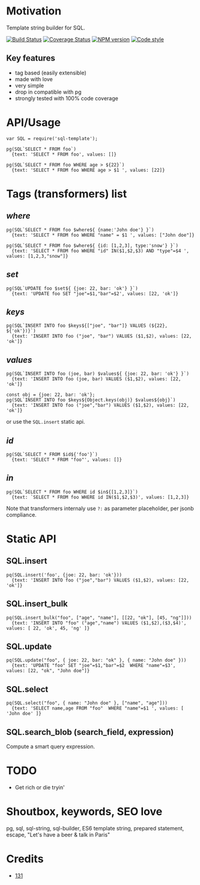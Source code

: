 # Motivation
Template string builder for SQL.


[![Build Status](https://github.com/131/sql-template/actions/workflows/test.yml/badge.svg?branch=master)](https://github.com/131/sql-template/actions/workflows/test.yml)
[![Coverage Status](https://coveralls.io/repos/github/131/sql-template/badge.svg?branch=master)](https://coveralls.io/github/131/sql-template?branch=master)
[![NPM version](https://img.shields.io/npm/v/sql-template.svg)](https://www.npmjs.com/package/sql-template)
[![Code style](https://img.shields.io/badge/code%2fstyle-ivs-green.svg)](https://www.npmjs.com/package/eslint-plugin-ivs)


## Key features
* tag based (easily extensible)
* made with love
* very simple
* drop in compatible with pg
* strongly tested with 100% code coverage


# API/Usage
```
var SQL = require('sql-template');

pg(SQL`SELECT * FROM foo`)
  {text: 'SELECT * FROM foo', values: []} 

pg(SQL`SELECT * FROM foo WHERE age > ${22}`)
  {text: 'SELECT * FROM foo WHERE age > $1 ', values: [22]} 
```

# Tags (transformers) list
## $where$
```
pg(SQL`SELECT * FROM foo $where${ {name:'John doe'} }`)
  {text: 'SELECT * FROM foo WHERE "name" = $1 ', values: ["John doe"]} 

pg(SQL`SELECT * FROM foo $where${ {id: [1,2,3], type:'snow'} }`)
  {text: 'SELECT * FROM foo WHERE "id" IN($1,$2,$3) AND "type"=$4 ', values: [1,2,3,"snow"]} 
```

## $set$
```
pg(SQL`UPDATE foo $set${ {joe: 22, bar: 'ok'} }`)
  {text: 'UPDATE foo SET "joe"=$1,"bar"=$2', values: [22, 'ok']}
```

## $keys$
```
pg(SQL`INSERT INTO foo $keys${["joe", "bar"]} VALUES (${22}, ${'ok'})}`)
  {text: 'INSERT INTO foo ("joe", "bar") VALUES ($1,$2), values: [22, 'ok']}
```

## $values$
```
pg(SQL`INSERT INTO foo (joe, bar) $values${ {joe: 22, bar: 'ok'} }`)
  {text: 'INSERT INTO foo (joe, bar) VALUES ($1,$2), values: [22, 'ok']}
  
const obj = {joe: 22, bar: 'ok'};
pg(SQL`INSERT INTO foo $keys${Object.keys(obj)} $values${obj}`)
  {text: 'INSERT INTO foo ("joe","bar") VALUES ($1,$2), values: [22, 'ok']}
```
or use the `SQL.insert` static api.

## $id$
```
pg(SQL`SELECT * FROM $id${'foo'}`)
  {text: 'SELECT * FROM "foo"', values: []}
```

## $in$
```
pg(SQL`SELECT * FROM foo WHERE id $in${[1,2,3]}`)
  {text: `SELECT * FROM foo WHERE id IN($1,$2,$3)', values: [1,2,3]}
```

Note that transformers internaly use `?:` as parameter placeholder, per jsonb compliance.


# Static API

## SQL.insert
```
pq(SQL.insert('foo', {joe: 22, bar: 'ok'}))
  {text: 'INSERT INTO foo ("joe","bar") VALUES ($1,$2), values: [22, 'ok']}
```

## SQL.insert_bulk
```
pq(SQL.insert_bulk("foo", ["age", "name"], [[22, "ok"], [45, "ng"]]))
  {text: 'INSERT INTO "foo" ("age","name") VALUES ($1,$2),($3,$4)', values: [ 22, 'ok', 45, 'ng' ]}
```

## SQL.update
```
pq(SQL.update("foo", { joe: 22, bar: "ok" }, { name: "John doe" }))
  {text: 'UPDATE "foo" SET "joe"=$1,"bar"=$2  WHERE "name"=$3', values: [22, "ok", "John doe"]}
```

## SQL.select
```
pq(SQL.select("foo", { name: "John doe" }, ["name", "age"]))
  {text: 'SELECT name,age FROM "foo"  WHERE "name"=$1 ', values: [ 'John doe' ]}
```


## SQL.search_blob (search_field, expression)
Compute a smart query expression.




# TODO
* Get rich or die tryin'

# Shoutbox, keywords, SEO love
pg, sql, sql-string, sql-builder, ES6 template string, prepared statement, escape, "Let's have a beer & talk in Paris"

# Credits
* [131](https://github.com/131)

